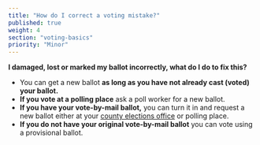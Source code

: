 ```yaml
---
title: "How do I correct a voting mistake?"
published: true
weight: 4
section: "voting-basics"
priority: "Minor"
---
```

**I damaged, lost or marked my ballot incorrectly, what do I do to fix this?**
- You can get a new ballot **as long as you have not already cast (voted) your ballot.**
- **If you vote at a polling place** ask a poll worker for a new ballot.
- **If you have your vote-by-mail ballot,** you can turn it in and request a new ballot either at your [county elections office](#section-election-office-contact) or polling place.  
- **If you do not have your original vote-by-mail ballot** you can vote using a provisional ballot.  
